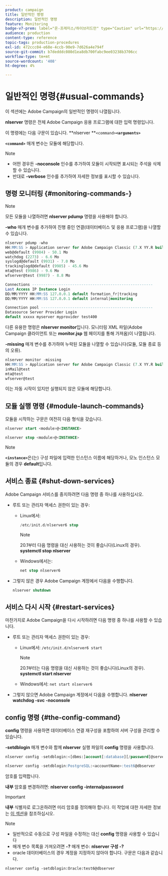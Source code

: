 ```yaml
---
product: campaign
title: 일반적인 명령
description: 일반적인 명령
feature: Monitoring
badge-v7-prem: label="온-프레미스/하이브리드만" type="Caution" url="https://experienceleague.adobe.com/docs/campaign-classic/using/installing-campaign-classic/architecture-and-hosting-models/hosting-models-lp/hosting-models.html?lang=ko" tooltip="온-프레미스 및 하이브리드 배포에만 적용"
audience: production
content-type: reference
topic-tags: production-procedures
exl-id: 472ccc04-e68e-4ccb-90e9-7d626a4e794f
source-git-commit: b7dedddc080d1ea8db700fabc9ee03238b3706cc
workflow-type: tm+mt
source-wordcount: '408'
ht-degree: 4%

---
```


# 일반적인 명령{#usual-commands}



이 섹션에는 Adobe Campaign의 일반적인 명령이 나열됩니다.

**nlserver** 명령은 전체 Adobe Campaign 응용 프로그램에 대한 입력 명령입니다.

이 명령에는 다음 구문이 있습니다. **nlserver **`<command>`****`<arguments>`****

**`<command>`** 매개 변수는 모듈에 해당합니다.

>[!NOTE]
>
>* 어떤 경우든 **-noconsole** 인수를 추가하여 모듈이 시작되면 표시되는 주석을 삭제할 수 있습니다.
>* 반대로 **-verbose** 인수를 추가하여 자세한 정보를 표시할 수 있습니다.
>

## 명령 모니터링 {#monitoring-commands-}

>[!NOTE]
>
>모든 모듈을 나열하려면 **nlserver pdump** 명령을 사용해야 합니다.

**-who** 매개 변수를 추가하여 진행 중인 연결(데이터베이스 및 응용 프로그램)을 나열할 수 있습니다.

```sql
nlserver pdump -who
HH:MM:SS > Application server for Adobe Campaign Classic (7.X YY.R build XXX@SHA1) of DD/MM/YYYY
web@default (9984) - 50.1 Mo
watchdog (2273) - 6.6 Mo
syslogd@default (9931) - 7.0 Mo
trackinglogd@default (9985) - 45.6 Mo
mta@test (9986) - 9.6 Mo
wfserver@test (9987) - 8.8 Mo

Connections ------------------------------------------------------
Last Access IP Instance Login 
DD/MM/YYYY HH:MM:SS 127.0.0.1 default formation_fr|tracking
DD/MM/YYYY HH:MM:SS 127.0.0.1 default internal|monitoring

Connection pool --------------------------------------------------
Datasource Server Provider Login 
default xxxxx myserver myprovider test400
```

다른 유용한 명령은 **nlserver monitor**&#x200B;입니다. 모니터링 XML 파일(Adobe Campaign 클라이언트 또는 **monitor.jsp** 웹 페이지를 통해 가져옴)이 나열됩니다.

**-missing** 매개 변수를 추가하여 누락된 모듈을 나열할 수 있습니다(모듈, 모듈 종료 등의 오류).

```sql
nlserver monitor -missing
HH:MM:SS > Application server for Adobe Campaign Classic (7.X YY.R build XXX@SHA1) of DD/MM/YYYY
inMail@test
mta@test
wfserver@test
```

이는 자동 시작이 있지만 실행되지 않은 모듈에 해당합니다.

## 모듈 실행 명령 {#module-launch-commands}

모듈을 시작하는 구문은 여전히 다음 형식을 갖습니다.

```sql
nlserver start <module>@<INSTANCE>
```

```sql
nlserver stop <module>@<INSTANCE>
```

>[!NOTE]
>
>**`<instance>`**&#x200B;은(는) 구성 파일에 입력한 인스턴스 이름에 해당하거나, 모노 인스턴스 모듈의 경우 **default**&#x200B;입니다.

## 서비스 종료 {#shut-down-services}

Adobe Campaign 서비스를 중지하려면 다음 명령 중 하나를 사용하십시오.

* 루트 또는 관리자 액세스 권한이 있는 경우:

   * Linux에서:

     ```sql
     /etc/init.d/nlserver6 stop
     ```

     >[!NOTE]
     >
     >20.1부터 다음 명령을 대신 사용하는 것이 좋습니다(Linux의 경우). **systemctl stop nlserver**

   * Windows에서는:

     ```sql
     net stop nlserver6
     ```

* 그렇지 않은 경우 Adobe Campaign 계정에서 다음을 수행합니다.

  ```sql
  nlserver shutdown 
  ```

## 서비스 다시 시작 {#restart-services}

마찬가지로 Adobe Campaign을 다시 시작하려면 다음 명령 중 하나를 사용할 수 있습니다.

* 루트 또는 관리자 액세스 권한이 있는 경우:

   * Linux에서: `/etc/init.d/nlserver6 start`

     >[!NOTE]
     >
     >20.1부터는 다음 명령을 대신 사용하는 것이 좋습니다(Linux의 경우). **systemctl start nlserver**

   * Windows에서: `net start nlserver6`

* 그렇지 않으면 Adobe Campaign 계정에서 다음을 수행합니다. **nlserver watchdog -svc -noconsole**

## config 명령 {#the-config-command}

**config** 명령을 사용하면 데이터베이스 연결 재구성을 포함하여 서버 구성을 관리할 수 있습니다.

**-setdblogin** 매개 변수와 함께 **nlserver** 실행 파일의 **config** 명령을 사용합니다.

```sql
nlserver config -setdblogin:<[dbms:]account[:database][/password]@server>
```

```sql
nlserver config -setdblogin:PostgreSQL:<accountName>:test6@dbserver
```

암호를 입력합니다.

**내부** 암호를 변경하려면: **nlserver config -internalpassword**

>[!IMPORTANT]
>
>**내부** 식별자로 로그온하려면 미리 암호를 정의해야 합니다. 이 작업에 대한 자세한 정보는 [이 섹션](../../installation/using/configuring-campaign-server.md#internal-identifier)을 참조하십시오.

>[!NOTE]
>
>* 일반적으로 수동으로 구성 파일을 수정하는 대신 **config** 명령을 사용할 수 있습니다
>* 매개 변수 목록을 가져오려면 **-?** 매개 변수: **nlserver 구성 -?**
>* oracle 데이터베이스의 경우 계정을 지정하지 않아야 합니다. 구문은 다음과 같습니다.
>
>  `nlserver config -setdblogin:Oracle:test6@dbserver`
>
